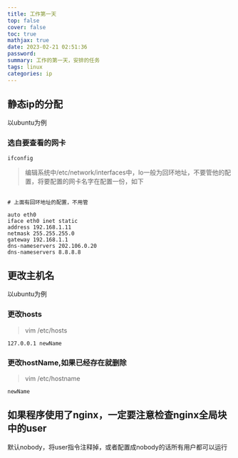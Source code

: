 ```yaml
---
title: 工作第一天
top: false
cover: false
toc: true
mathjax: true
date: 2023-02-21 02:51:36
password:
summary: 工作的第一天，安排的任务
tags: linux
categories: ip
---
```


## 静态ip的分配
以ubuntu为例

### 选自要查看的网卡
```shell
ifconfig
```

> 编辑系统中/etc/network/interfaces中，lo一般为回环地址，不要管他的配置，将要配置的网卡名字在配置一份，如下

```shell

# 上面有回环地址的配置，不用管

auto eth0
iface eth0 inet static
address 192.168.1.11
netmask 255.255.255.0
gateway 192.168.1.1
dns-nameservers 202.106.0.20
dns-nameservers 8.8.8.8
```

## 更改主机名

以ubuntu为例

### 更改hosts

> vim /etc/hosts

```shell
127.0.0.1 newName
```

### 更改hostName,如果已经存在就删除

> vim /etc/hostname

```shell
newName
```

## 如果程序使用了nginx，一定要注意检查nginx全局块中的user
默认nobody，将user指令注释掉，或者配置成nobody的话所有用户都可以运行


